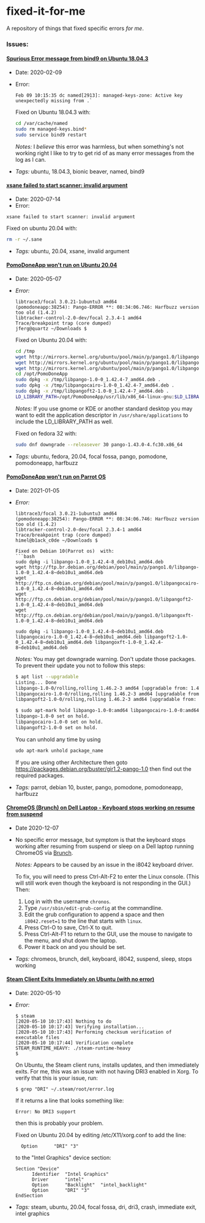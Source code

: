 # fixed-it-for-me
A repository of things that fixed specific errors _for_ _me_.  

### Issues: 

#### [Spurious Error message from bind9 on Ubuntu 18.04.3](#bind9-ubuntu-18043)

* Date: 2020-02-09
* Error: 
  ```
  Feb 09 10:15:35 dc named[2913]: managed-keys-zone: Active key unexpectedly missing from .`  
  ```
  
  Fixed on Ubuntu 18.04.3 with: 
  ```bash
  cd /var/cache/named
  sudo rm managed-keys.bind*
  sudo service bind9 restart
  ```
  *Notes:* I _believe_ this error was harmless, but when something's not working right I like to try to get rid of as many error messages from the log as I can.
  
* *Tags:* ubuntu, 18.04.3, bionic beaver, named, bind9

#### [xsane failed to start scanner: invalid argument](#xsane-invalid-argument) 

* Date: 2020-07-14
* Error: 
```
xsane failed to start scanner: invalid argument
```

Fixed on ubuntu 20.04 with:
```bash
rm -r ~/.sane
```

* *Tags:* ubuntu, 20.04, xsane, invalid argument

#### [PomoDoneApp won't run on Ubuntu 20.04](#pomodone-ubuntu-2004)

* Date: 2020-05-07
* *Error:*
  ```jferg@quartz ~/Downloads $ pomodoneapp
  libtrace3/focal 3.0.21-1ubuntu3 amd64
  (pomodoneapp:38254): Pango-ERROR **: 08:34:06.746: Harfbuzz version too old (1.4.2)
  libtracker-control-2.0-dev/focal 2.3.4-1 amd64
  Trace/breakpoint trap (core dumped)
  jferg@quartz ~/Downloads $
  ```

  Fixed on Ubuntu 20.04 with:
  ```bash
  cd /tmp
  wget http://mirrors.kernel.org/ubuntu/pool/main/p/pango1.0/libpango-1.0-0_1.42.4-7_amd64.deb
  wget http://mirrors.kernel.org/ubuntu/pool/main/p/pango1.0/libpangocairo-1.0-0_1.42.4-7_amd64.deb
  wget http://mirrors.kernel.org/ubuntu/pool/main/p/pango1.0/libpangoft2-1.0-0_1.42.4-7_amd64.deb
  cd /opt/PomoDoneApp
  sudo dpkg -x /tmp/libpango-1.0-0_1.42.4-7_amd64.deb .
  sudo dpkg -x /tmp/libpangocairo-1.0-0_1.42.4-7_amd64.deb .
  sudo dpkg -x /tmp/libpangoft2-1.0-0_1.42.4-7_amd64.deb .
  LD_LIBRARY_PATH=/opt/PomoDoneApp/usr/lib/x86_64-linux-gnu:$LD_LIBRARY_PATH ./pomodoneapp
  ```
  *Notes:*
  If you use gnome or KDE or another standard desktop you may want to edit the application descriptor in `/usr/share/applications` to include the LD_LIBRARY_PATH as well.


  Fixed on fedora 32 with:
  ```bash
  sudo dnf downgrade --releasever 30 pango-1.43.0-4.fc30.x86_64
  ```

* *Tags:* ubuntu, fedora, 20.04, focal fossa, pango, pomodone, pomodoneapp, harfbuzz

#### [PomoDoneApp won't run on Parrot OS ](#pomodone-debian-2004)

* Date: 2021-01-05
* *Error:*
  ```himel@b1ack_c0de ~/Downloads $ pomodoneapp
  libtrace3/focal 3.0.21-1ubuntu3 amd64
  (pomodoneapp:38254): Pango-ERROR **: 08:34:06.746: Harfbuzz version too old (1.4.2)
  libtracker-control-2.0-dev/focal 2.3.4-1 amd64
  Trace/breakpoint trap (core dumped)
  himel@b1ack_c0de ~/Downloads $

  Fixed on Debian 10(Parrot os)  with:
  ```bash
  sudo dpkg -i libpango-1.0-0_1.42.4-8_deb10u1_amd64.deb
  wget http://ftp.br.debian.org/debian/pool/main/p/pango1.0/libpango-1.0-0_1.42.4-8~deb10u1_amd64.deb
  wget http://ftp.cn.debian.org/debian/pool/main/p/pango1.0/libpangocairo-1.0-0_1.42.4-8~deb10u1_amd64.deb
  wget http://ftp.cn.debian.org/debian/pool/main/p/pango1.0/libpangoft2-1.0-0_1.42.4-8~deb10u1_amd64.deb
  wget http://ftp.cn.debian.org/debian/pool/main/p/pango1.0/libpangoxft-1.0-0_1.42.4-8~deb10u1_amd64.deb

  sudo dpkg -i libpango-1.0-0_1.42.4-8~deb10u1_amd64.deb libpangocairo-1.0-0_1.42.4-8~deb10u1_amd64.deb libpangoft2-1.0-0_1.42.4-8~deb10u1_amd64.deb libpangoxft-1.0-0_1.42.4-8~deb10u1_amd64.deb
  ```

  *Notes:*
  You may get downgrade warning. Don't update those packages. To prevent their update you not to follow this steps:
  ```bash
  $ apt list --upgradable 
  Listing... Done
  libpango-1.0-0/rolling,rolling 1.46.2-3 amd64 [upgradable from: 1.42.4-8~deb10u1]
  libpangocairo-1.0-0/rolling,rolling 1.46.2-3 amd64 [upgradable from: 1.42.4-8~deb10u1]
  libpangoft2-1.0-0/rolling,rolling 1.46.2-3 amd64 [upgradable from: 1.42.4-8~deb10u1]

  $ sudo apt-mark hold libpango-1.0-0:amd64 libpangocairo-1.0-0:amd64 libpangoft2-1.0-0:amd64
  libpango-1.0-0 set on hold.
  libpangocairo-1.0-0 set on hold.
  libpangoft2-1.0-0 set on hold.
  ```
  You can unhold any time by using 
  ```bash
  udo apt-mark unhold package_name
  ```
  If you are using other Architecture then goto https://packages.debian.org/buster/gir1.2-pango-1.0 then find out the required packages. 



* *Tags:* parrot, debian 10, buster, pango, pomodone, pomodoneapp, harfbuzz

#### [ChromeOS (Brunch) on Dell Laptop - Keyboard stops working on resume from suspend](#chromeos-keyboard-stops-working-after-suspend)

* Date 2020-12-07
* No specific error message, but symptom is that the keyboard stops working after resuming from suspend or sleep on a Dell laptop running ChromeOS via [Brunch](https://github.com/sebanc/brunch).  

  *Notes:* Appears to be caused by an issue in the i8042 keyboard driver.
  
  To fix, you will need to press Ctrl-Alt-F2 to enter the Linux console.  (This will still work even though the keyboard is not responding in the GUI.)  Then:
  1. Log in with the username `chronos`.
  2. Type `/usr/sbin/edit-grub-config` at the commandline.  
  3. Edit the grub configuration to append a space and then `i8042.reset=1` to the line that starts with `linux`. 
  4. Press Ctrl-O to save, Ctrl-X to quit.
  5. Press Ctrl-Alt-F1 to return to the GUI, use the mouse to navigate to the menu, and shut down the laptop.  
  6. Power it back on and you should be set.  

* *Tags:* chromeos, brunch, dell, keyboard, i8042, suspend, sleep, stops working

#### [Steam Client Exits Immediately on Ubuntu (with no error)](#steam-ubuntu-exits-immediately) 

* Date: 2020-05-10
* *Error:*
  ```
  $ steam
  [2020-05-10 10:17:43] Nothing to do
  [2020-05-10 10:17:43] Verifying installation...
  [2020-05-10 10:17:43] Performing checksum verification of executable files
  [2020-05-10 10:17:44] Verification complete
  STEAM_RUNTIME_HEAVY: ./steam-runtime-heavy
  $
  ```

  On Ubuntu, the Steam client runs, installs updates, and then immediately exits.  For me, this was an issue with not having DRI3 enabled in Xorg.  To verify that this is your issue, run:
  ```
  $ grep "DRI" ~/.steam/root/error.log
  ``` 
  
  If it returns a line that looks something like: 
  ```
  Error: No DRI3 support
  ```
  then this is probably your problem.   
  
  Fixed on Ubuntu 20.04 by editing /etc/X11/xorg.conf to add the line: 
  ```
    Option      "DRI" "3"
  ```
  to the "Intel Graphics" device section:  
  ```
  Section "Device"
        Identifier  "Intel Graphics" 
        Driver      "intel"
        Option      "Backlight"  "intel_backlight"
        Option      "DRI" "3"
  EndSection
  ```
* *Tags:* steam, ubuntu, 20.04, focal fossa, dri, dri3, crash, immediate exit, intel graphics

